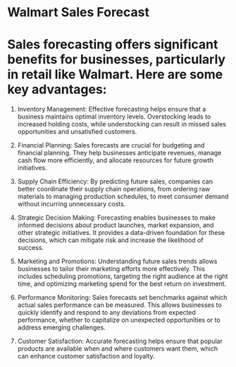 # Walmart Sales Forecast

# Sales forecasting offers significant benefits for businesses, particularly in retail like Walmart. Here are some key advantages:

1. Inventory Management: Effective forecasting helps ensure that a business maintains optimal inventory levels. Overstocking leads to increased holding costs, while understocking can result in missed sales opportunities and unsatisfied customers.

2. Financial Planning: Sales forecasts are crucial for budgeting and financial planning. They help businesses anticipate revenues, manage cash flow more efficiently, and allocate resources for future growth initiatives.

3. Supply Chain Efficiency: By predicting future sales, companies can better coordinate their supply chain operations, from ordering raw materials to managing production schedules, to meet consumer demand without incurring unnecessary costs.

4. Strategic Decision Making: Forecasting enables businesses to make informed decisions about product launches, market expansion, and other strategic initiatives. It provides a data-driven foundation for these decisions, which can mitigate risk and increase the likelihood of success.

5. Marketing and Promotions: Understanding future sales trends allows businesses to tailor their marketing efforts more effectively. This includes scheduling promotions, targeting the right audience at the right time, and optimizing marketing spend for the best return on investment.

6. Performance Monitoring: Sales forecasts set benchmarks against which actual sales performance can be measured. This allows businesses to quickly identify and respond to any deviations from expected performance, whether to capitalize on unexpected opportunities or to address emerging challenges.

7. Customer Satisfaction: Accurate forecasting helps ensure that popular products are available when and where customers want them, which can enhance customer satisfaction and loyalty.
